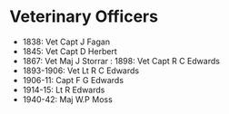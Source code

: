 # Veterinary Officers

* 1838: Vet Capt J Fagan
* 1845: Vet Capt D Herbert
* 1867: Vet Maj J Storrar
: 1898: Vet Capt R C Edwards
* 1893-1906: Vet Lt R C Edwards
* 1906-11: Capt F G Edwards
* 1914-15: Lt R Edwards
* 1940-42: Maj W.P Moss
